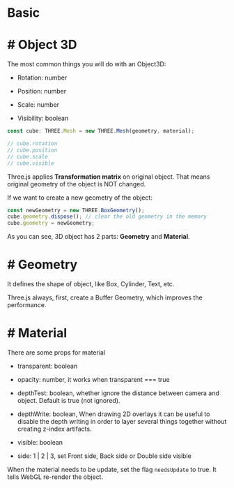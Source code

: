 #  Basic

# #  Object 3D

The most common things you will do with an Object3D:

- Rotation: number

- Position: number

- Scale: number

- Visibility: boolean


```typescript
const cube: THREE.Mesh = new THREE.Mesh(geometry, material);

// cube.rotation
// cube.position
// cube.scale
// cube.visible
```

Three.js applies **Transformation matrix** on original object. That means original geometry of the object is NOT changed. 

If we want to create a new geometry of the object:

```typescript
const newGeometry = new THREE.BoxGeometry();
cube.geometry.dispose(); // clear the old geometry in the memory
cube.geometry = newGeometry;
```

As you can see, 3D object has 2 parts: **Geometry** and **Material**.

# #  Geometry

It defines the shape of object, like Box, Cylinder, Text, etc.

Three.js always, first, create a Buffer Geometry, which improves the performance.

# #  Material

There are some props for material

- transparent: boolean

- opacity: number, it works when transparent === true

- depthTest: boolean, whether ignore the distance between camera and object. Default is true (not ignored).

- depthWrite: boolean, When drawing 2D overlays it can be useful to disable the depth writing in order to layer several things together without creating z-index artifacts.

- visible: boolean

- side: 1 | 2 | 3, set Front side, Back side or Double side visible 

When the material needs to be update, set the flag `needsUpdate` to true. It tells WebGL re-render the object.
